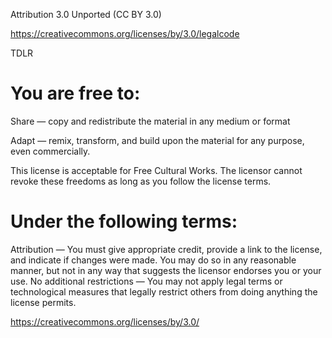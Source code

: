 Attribution 3.0 Unported (CC BY 3.0)

https://creativecommons.org/licenses/by/3.0/legalcode

TDLR

# You are free to:

Share — copy and redistribute the material in any medium or format

Adapt — remix, transform, and build upon the material for any purpose, even commercially.

This license is acceptable for Free Cultural Works.
The licensor cannot revoke these freedoms as long as you follow the license terms.

# Under the following terms:

Attribution — You must give appropriate credit, provide a link to the license, and indicate if changes were made. You may do so in any reasonable manner, but not in any way that suggests the licensor endorses you or your use.
No additional restrictions — You may not apply legal terms or technological measures that legally restrict others from doing anything the license permits.

https://creativecommons.org/licenses/by/3.0/
